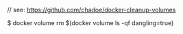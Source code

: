 // see: https://github.com/chadoe/docker-cleanup-volumes

$ docker volume rm $(docker volume ls -qf dangling=true)